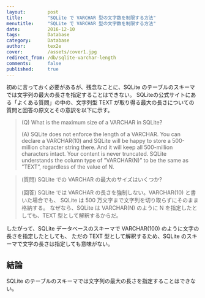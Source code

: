 ```yaml
---
layout:        post
title:         "SQLite で VARCHAR 型の文字数を制限する方法"
menutitle:     "SQLite で VARCHAR 型の文字数を制限する方法"
date:          2016-12-10
tags:          Database
category:      Database
author:        tex2e
cover:         /assets/cover1.jpg
redirect_from: /db/sqlite-varchar-length
comments:      false
published:     true
---
```


初めに言っておく必要があるが、残念なことに、SQLite のテーブルのスキーマでは文字列の最大の長さを指定することはできない。
SQLiteの公式サイトにある「よくある質問」の中の、文字列型 TEXT が取り得る最大の長さについての
質問と回答の原文とその意訳を以下に示す。

> (Q) What is the maximum size of a VARCHAR in SQLite?
>
> (A) SQLite does not enforce the length of a VARCHAR. You can declare a VARCHAR(10)
> and SQLite will be happy to store a 500-million character string there.
> And it will keep all 500-million characters intact. Your content is never truncated.
> SQLite understands the column type of ”VARCHAR(N)” to be the same as ”TEXT”,
> regardless of the value of N.

> (質問) SQLite での VARCHAR の最大のサイズはいくつか?
>
> (回答) SQLite では VARCHAR の長さを強制しない。VARCHAR(10) と書いた場合でも、
> SQLite は 500 万文字まで文字列を切り取らずにそのまま格納する。
> なぜなら、SQLite は VARCHAR(N) のように N を指定したとしても、TEXT 型として解釈するからだ。

したがって、SQLite データベースのスキーマで VARCHAR(100) のように文字の長さを指定したとしても、
ただの TEXT 型として解釈するため、SQLite のスキーマで文字の長さは指定しても意味がない。

結論
----------

SQLite のテーブルのスキーマでは文字列の最大の長さを指定することはできない。

